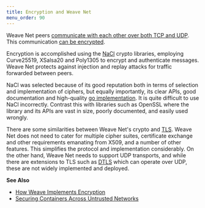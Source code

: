 ```yaml
---
title: Encryption and Weave Net
menu_order: 90
---
```



Weave Net peers
[communicate with each other over both TCP and UDP](/site/router-topology/overview.md). This
communication
[can be encrypted](/site/using-weave/security-untrusted-networks.md).

Encryption is accomplished using the [NaCl](http://nacl.cr.yp.to/)
crypto libraries, employing Curve25519, XSalsa20 and Poly1305 to
encrypt and authenticate messages. Weave Net protects against
injection and replay attacks for traffic forwarded between peers.

NaCl was selected because of its good reputation both in terms of
selection and implementation of ciphers, but equally importantly, its
clear APIs, good documentation and high-quality
[go implementation](https://godoc.org/golang.org/x/crypto/nacl). It is
quite difficult to use NaCl incorrectly. Contrast this with libraries
such as OpenSSL where the library and its APIs are vast in size,
poorly documented, and easily used wrongly.

There are some similarities between Weave Net's crypto and
[TLS](https://tools.ietf.org/html/rfc4346). Weave Net does not need to cater
for multiple cipher suites, certificate exchange and other
requirements emanating from X509, and a number of other features. This
simplifies the protocol and implementation considerably. On the other
hand, Weave Net needs to support UDP transports, and while there are
extensions to TLS such as [DTLS](https://tools.ietf.org/html/rfc4347)
which can operate over UDP, these are not widely implemented and
deployed.

**See Also**

 * [How Weave Implements Encryption](/site/encryption/implementation.md)
 * [Securing Containers Across Untrusted Networks](/site/using-weave/security-untrusted-networks.md)
